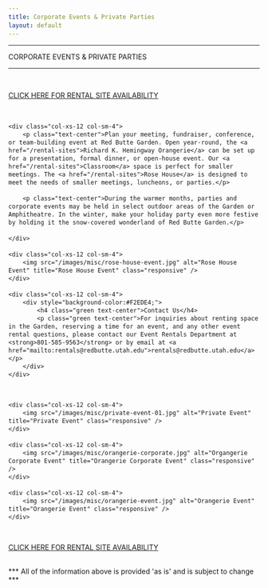 ```yaml
---
title: Corporate Events & Private Parties
layout: default
---
```


<div class="eventdivide">
	<hr>
		<div class="grid-header">CORPORATE EVENTS & PRIVATE PARTIES</div>		
	<hr>
</div>

<br />

<p class="text-center"><a href="/rental-availability">CLICK HERE FOR RENTAL SITE AVAILABILITY</a></p>

<br />

<div class="row">

	<div class="col-xs-12 col-sm-4">
		<p class="text-center">Plan your meeting, fundraiser, conference, or team-building event at Red Butte Garden. Open year-round, the <a href="/rental-sites">Richard K. Hemingway Orangerie</a> can be set up for a presentation, formal dinner, or open-house event. Our <a href="/rental-sites">Classroom</a> space is perfect for smaller meetings. The <a href="/rental-sites">Rose House</a> is designed to meet the needs of smaller meetings, luncheons, or parties.</p>
		
		<p class="text-center">During the warmer months, parties and corporate events may be held in select outdoor areas of the Garden or Amphitheatre. In the winter, make your holiday party even more festive by holding it the snow-covered wonderland of Red Butte Garden.</p>

	</div>

	<div class="col-xs-12 col-sm-4">
		<img src="/images/misc/rose-house-event.jpg" alt="Rose House Event" title="Rose House Event" class="responsive" />
	</div>
		
	<div class="col-xs-12 col-sm-4">
		<div style="background-color:#F2EDE4;">
			<h4 class="green text-center">Contact Us</h4>
			<p class="green text-center">For inquiries about renting space in the Garden, reserving a time for an event, and any other event rental questions, please contact our Event Rentals Department at <strong>801-585-9563</strong> or by email at <a href="mailto:rentals@redbutte.utah.edu">rentals@redbutte.utah.edu</a></p>
		</div>
	</div>

</div>

<br />

<div class="row">
	
	<div class="col-xs-12 col-sm-4">
		<img src="/images/misc/private-event-01.jpg" alt="Private Event" title="Private Event" class="responsive" />
	</div>
	
	<div class="col-xs-12 col-sm-4">
		<img src="/images/misc/orangerie-corporate.jpg" alt="Organgerie Corporate Event" title="Orangerie Corporate Event" class="responsive" />
	</div>
	
	<div class="col-xs-12 col-sm-4">
		<img src="/images/misc/orangerie-event.jpg" alt="Orangerie Event" title="Orangerie Event" class="responsive" />
	</div>

</div>

<br />

<p class="text-center"><a href="/rental-availability">CLICK HERE FOR RENTAL SITE AVAILABILITY</a></p>

<br />

<div class="text-center red">*** All of the information above is provided 'as is' and is subject to change ***</div>

<br />